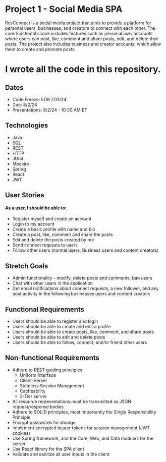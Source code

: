 # Project 1 - Social Media SPA
RevConnect is a social media project that aims to provide a platform for personal users, businesses, and creators to
connect with each other. The core functional scope includes features such as personal user accounts where users can post, like,
comment and share posts, edit, and delete their posts. The project also includes business and creator accounts, which allow
them to create and promote posts.

# I wrote all the code in this repository.

## Dates
 - Code Freeze: EOB 7/31/24
 - Due: 8/2/24
 - Presentations: 8/2/24 - 10:30 AM ET

## Technologies
 - Java
 - SQL
 - REST
 - HTTP
 - JUnit
 - Mockito
 - Spring
 - React
 - JWT

## User Stories
#### As a user, I should be able to:
 - Register myself and create an account
 - Login to my account
 - Create a basic profile with name and bio
 - Create a post, like, comment and share the posts
 - Edit and delete the posts created by me
 - Send connect requests to users
 - Follow other users (normal users, Business users and content creators)

## Stretch Goals
 - Admin functionality - modify, delete posts and comments, ban users
 - Chat with other users in the application
 - Get email notifications about connect requests, a new follower, and any post activity in the following businesses users and content creators

## Functional Requirements
 - Users should be able to register and login
 - Users should be able to create and edit a profile
 - Users should be able to create posts, like, comment, and share posts
 - Users should be able to edit and delete posts
 - Users should be able to follow, connect, and/or friend other users

## Non-functional Requirements
 - Adhere to REST guiding principles
   - Uniform Interface
   - Client-Server
   - Stateless Session Management
   - Cacheability
   - 3-Tier server
 - All resource representations must be transmitted as JSON request/response bodies
 - Adhere to SOLID principles, most importantly the Single Responsibility Principle
 - Encrypt passwords for storage
 - Implement encrypted bearer tokens for session management (JWT cookies)
 - Use Spring framework, and the Core, Web, and Data modules for the server
 - Use React library for the SPA client
 - Validate and sanitize all user inputs in the client
